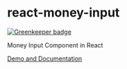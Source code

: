 # react-money-input

[![Greenkeeper badge](https://badges.greenkeeper.io/AvraamMavridis/react-money-input.svg)](https://greenkeeper.io/)

Money Input Component in React

[Demo and Documentation](https://avraammavridis.github.io/react-money-input/)
